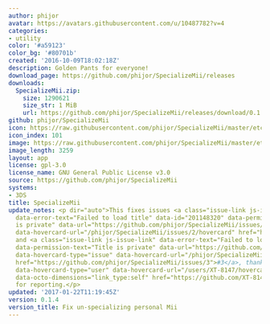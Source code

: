 ```yaml
---
author: phijor
avatar: https://avatars.githubusercontent.com/u/10487782?v=4
categories:
- utility
color: '#a59123'
color_bg: '#80701b'
created: '2016-10-09T18:02:18Z'
description: Golden Pants for everyone!
download_page: https://github.com/phijor/SpecializeMii/releases
downloads:
  SpecializeMii.zip:
    size: 1290621
    size_str: 1 MiB
    url: https://github.com/phijor/SpecializeMii/releases/download/0.1.4/SpecializeMii.zip
github: phijor/SpecializeMii
icon: https://raw.githubusercontent.com/phijor/SpecializeMii/master/etc/icon.png
icon_index: 101
image: https://raw.githubusercontent.com/phijor/SpecializeMii/master/etc/banner.png
image_length: 3259
layout: app
license: gpl-3.0
license_name: GNU General Public License v3.0
source: https://github.com/phijor/SpecializeMii
systems:
- 3DS
title: SpecializeMii
update_notes: <p dir="auto">This fixes issues <a class="issue-link js-issue-link"
  data-error-text="Failed to load title" data-id="201148320" data-permission-text="Title
  is private" data-url="https://github.com/phijor/SpecializeMii/issues/2" data-hovercard-type="issue"
  data-hovercard-url="/phijor/SpecializeMii/issues/2/hovercard" href="https://github.com/phijor/SpecializeMii/issues/2">#2</a>
  and <a class="issue-link js-issue-link" data-error-text="Failed to load title" data-id="201727055"
  data-permission-text="Title is private" data-url="https://github.com/phijor/SpecializeMii/issues/3"
  data-hovercard-type="issue" data-hovercard-url="/phijor/SpecializeMii/issues/3/hovercard"
  href="https://github.com/phijor/SpecializeMii/issues/3">#3</a>, thanks to <a class="user-mention"
  data-hovercard-type="user" data-hovercard-url="/users/XT-8147/hovercard" data-octo-click="hovercard-link-click"
  data-octo-dimensions="link_type:self" href="https://github.com/XT-8147">@XT-8147</a>
  for reporting.</p>
updated: '2017-01-22T11:19:45Z'
version: 0.1.4
version_title: Fix un-specializing personal Mii
---
```

